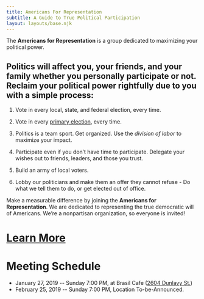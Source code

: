 ```yaml
---
title: Americans For Representation
subtitle: A Guide to True Political Participation
layout: layouts/base.njk
---
```




The **Americans for Representation** is a group dedicated to maximizing your political power.

## Politics will affect you, your friends, and your family whether you personally participate or not. Reclaim your political power rightfully due to you with a simple process:

1. Vote in every local, state, and federal election, every time.

2. Vote in every [primary election](https://en.wikipedia.org/wiki/Primary_elections_in_the_United_States), every time.

4. Politics is a team sport. Get organized. Use the *division of labor* to maximize your impact.

5. Participate even if you don’t have time to participate. Delegate your wishes out to friends, leaders, and those you trust.

6. Build an army of local voters.

7. Lobby our politicians and make them an offer they cannot refuse - Do what we tell them to do, or get elected out of office.




Make a measurable difference by joining the **Americans for Representation**. We are dedicated to representing the true democratic will of Americans. We’re a nonpartisan organization, so everyone is invited! 


# [Learn More](/learn)


# Meeting Schedule

- January 27, 2019 -- Sunday 7:00 PM, at Brasil Cafe ([2604 Dunlavy St.](https://goo.gl/maps/ERMd6mPzeiF2))
- February 25, 2019 -- Sunday 7:00 PM, Location To-be-Announced.
